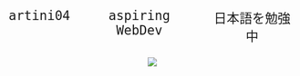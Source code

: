 <div style="text-align: center;">
  <div style="display: flex; flex-flow: row; gap: 1em; align-item: center; justify-content: center; font-size: 1.6em; font-family: monospace; margin-block: 1em">
    <span>artini04</span>
    <span>aspiring WebDev</span>
    <span>日本語を勉強中</span>
  </div>
  <img src="https://skillicons.dev/icons?i=html,css,sass,js,ts,nodejs,bun,vite,vue,pinia,git,py">
</div>